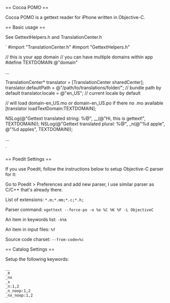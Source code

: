 == Cocoa POMO ==

Cocoa POMO is a gettext reader for iPhone written in Objective-C.

== Basic usage ==

See GettextHelpers.h and TranslationCenter.h

`
#import "TranslationCenter.h"
#import "GettextHelpers.h"

// this is your app domain
// you can have multiple domains within app
#define TEXTDOMAIN @"domain"

...

TranslationCenter* translator = [TranslationCenter sharedCenter];
translator.defaultPath = @"/path/to/translations/folder/"; // bundle path by default
translator.locale = @"en_US"; // current locale by default

// will load domain-en_US.mo or domain-en_US.po if there no .mo available
[translator loadTextDomain:TEXTDOMAIN];

NSLog(@"Gettext translated string: %@", __(@"Hi, this is gettext!", TEXTDOMAIN));
NSLog(@"Gettext translated plural: %@", _n(@"%d apple", @"%d apples", TEXTDOMAIN));

...

`

== Poedit Settings ==

If you use Poedit, follow the instructions below to setup Objective-C parser for it:

Go to Poedit > Preferences and add new parser, I use similar parser as C/C++ that's already there.

List of extensions:
`*.m;*.mm;*.c;*.h;`

Parser command:
`xgettext --force-po -o %o %C %K %F -L ObjectiveC`

An item in keywords list:
`-k%k`

An item in input files:
`%f`

Source code charset:
`--from-code=%c`

== Catalog Settings ==

Setup the following keywords:

    __
    _e
    _nx
    _x
    _n:1,2
    _n_noop:1,2
    _nx_noop:1,2

